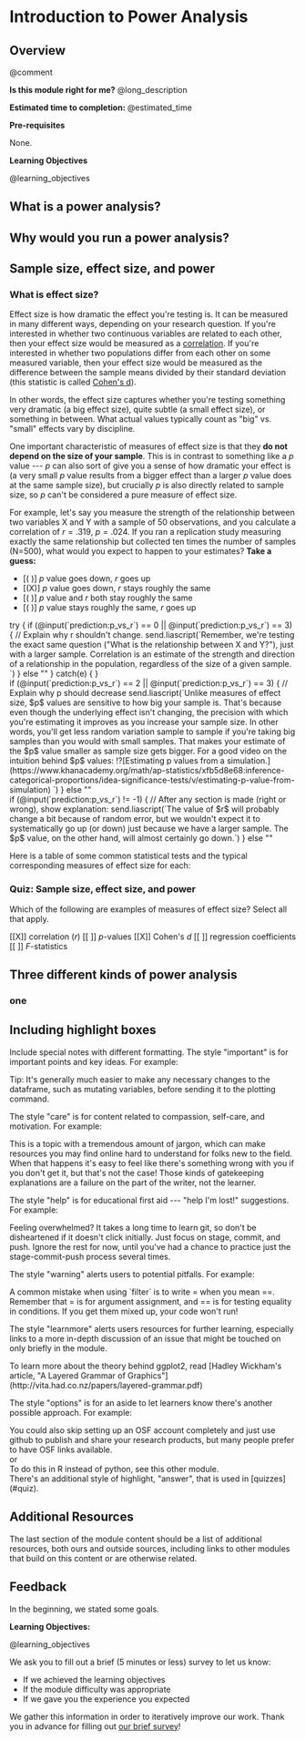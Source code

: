 <!--

author:   Rose Hartman
email:    hartmanr1@chop.edu
version:  0.0.1
module_template_version: 2.0.1
language: en
narrator: UK English Female
title: Introduction to Power Analysis
comment:  This is a short, focused description of the module.
long_description: This is a longer description, which should be understandable for a lay audience. It will print under "Is this module right for me?" in the overview.
estimated_time: This is rough guess of how long it might take a learner to work through the module. It will print under "Estimated time to completion" in the overview

@learning_objectives  

After completion of this module, learners will be able to:

- identify when power analyses are and are not appropriate
- explain the relationship between sample size, effect size, and statistical power
- describe the three main kinds of power analyses and what each is for

@end

link:  https://chop-dbhi-arcus-education-website-assets.s3.amazonaws.com/css/styles.css

script: https://kit.fontawesome.com/83b2343bd4.js

-->

# Introduction to Power Analysis

<div class = "overview">

## Overview
@comment

**Is this module right for me?** @long_description

**Estimated time to completion:** @estimated_time

**Pre-requisites**

None.

**Learning Objectives**

@learning_objectives

</div>


## What is a power analysis?

## Why would you run a power analysis?

## Sample size, effect size, and power

### What is effect size?

Effect size is how dramatic the effect you're testing is.
It can be measured in many different ways, depending on your research question.
If you're interested in whether two continuous variables are related to each other, then your effect size would be measured as a [correlation](link).
If you're interested in whether two populations differ from each other on some measured variable, then your effect size would be measured as the difference between the sample means divided by their standard deviation (this statistic is called [Cohen's d](link)).

In other words, the effect size captures whether you're testing something very dramatic (a big effect size), quite subtle (a small effect size), or something in between.
What actual values typically count as "big" vs. "small" effects vary by discipline.  

One important characteristic of measures of effect size is that they **do not depend on the size of your sample**.
This is in contrast to something like a $p$ value --- $p$ can also sort of give you a sense of how dramatic your effect is (a very small $p$ value results from a bigger effect than a larger $p$ value does at the same sample size), but crucially $p$ is also directly related to sample size, so $p$ can't be considered a pure measure of effect size.

For example, let's say you measure the strength of the relationship between two variables X and Y with a sample of 50 observations, and you calculate a correlation of $r = .319$, $p = .024$.
If you ran a replication study measuring exactly the same relationship but collected ten times the number of samples (N=500),
what would you expect to happen to your estimates?
**Take a guess:**

- [( )] $p$ value goes down, $r$ goes up
- [(X)] $p$ value goes down, $r$ stays roughly the same
- [( )] $p$ value and $r$ both stay roughly the same
- [( )] $p$ value stays roughly the same, $r$ goes up
<script output="prediction:p_vs_r">
// Correct answer is 1 (second option)

  if ("@input" == 1) {
    true
  } else {
    "@input"
  }
</script>

<script style="display: block">
try {
  if (@input(`prediction:p_vs_r`) == 0 || @input(`prediction:p_vs_r`) == 3) {
    // Explain why r shouldn't change.

    send.liascript(`Remember, we're testing the exact same question ("What is the relationship between X and Y?"), just with a larger sample.
      Correlation is an estimate of the strength and direction of a relationship in the population, regardless of the size of a given sample.
  `)
  } else ""
} catch(e) { }

</script>

<script style="display: block">

if (@input(`prediction:p_vs_r`) == 2 || @input(`prediction:p_vs_r`) == 3) {

  // Explain why p should decrease

  send.liascript(`Unlike measures of effect size, $p$ values are sensitive to how big your sample is.
    That's because even though the underlying effect isn't changing, the precision with which you're estimating it improves as you increase your sample size.
    In other words, you'll get less random variation sample to sample if you're taking big samples than you would with small samples.
    That makes your estimate of the $p$ value smaller as sample size gets bigger.

    For a good video on the intuition behind $p$ values:
    !?[Estimating p values from a simulation.](https://www.khanacademy.org/math/ap-statistics/xfb5d8e68:inference-categorical-proportions/idea-significance-tests/v/estimating-p-value-from-simulation)
`)
} else ""
</script>

<script style="display: block">

if (@input(`prediction:p_vs_r`) != -1) {
  // After any section is made (right or wrong), show explanation:

  send.liascript(`The value of $r$ will probably change a bit because of random error, but we wouldn't expect it to systematically go up (or down) just because we have a larger sample.

  The $p$ value, on the other hand, will almost certainly go down.`)
} else ""
</script>


Here is a table of some common statistical tests and the typical corresponding measures of effect size for each:


### Quiz: Sample size, effect size, and power

Which of the following are examples of measures of effect size? Select all that apply.

[[X]] correlation ($r$)
[[ ]] $p$-values
[[X]] Cohen's *d*
[[ ]] regression coefficients
[[ ]] *F*-statistics

## Three different kinds of power analysis

### one



## Including highlight boxes

Include special notes with different formatting. The style "important" is for important points and key ideas. For example:

<div class = "important">
Tip: It's generally much easier to make any necessary changes to the dataframe, such as mutating variables, before sending it to the plotting command.
</div>

The style "care" is for content related to compassion, self-care, and motivation. For example:

<div class = "care">
This is a topic with a tremendous amount of jargon, which can make resources you may find online hard to understand for folks new to the field. When that happens it's easy to feel like there's something wrong with you if you don't get it, but that's not the case! Those kinds of gatekeeping explanations are a failure on the part of the writer, not the learner.
</div>


The style "help" is for educational first aid --- "help I'm lost!" suggestions. For example:

<div class = "help">
Feeling overwhelmed? It takes a long time to learn git, so don't be disheartened if it doesn't click initially. Just focus on stage, commit, and push. Ignore the rest for now, until you've had a chance to practice just the stage-commit-push process several times.
</div>

The style "warning" alerts users to potential pitfalls. For example:

<div class = "warning">
A common mistake when using `filter` is to write = when you mean ==. Remember that = is for argument assignment, and == is for testing equality in conditions. If you get them mixed up, your code won't run!
</div>

The style "learnmore" alerts users resources for further learning, especially links to a more in-depth discussion of an issue that might be touched on only briefly in the module.

<div class = "learnmore">
To learn more about the theory behind ggplot2, read [Hadley Wickham's article, "A Layered Grammar of Graphics"](http://vita.had.co.nz/papers/layered-grammar.pdf)
</div>

The style "options" is for an aside to let learners know there's another possible approach. For example:

<div class = "options">
You could also skip setting up an OSF account completely and just use github to publish and share your research products, but many people prefer to have OSF links available.
</div>
or
<div class = "options">
To do this in R instead of python, see this other module.
</div>
There's an additional style of highlight, "answer", that is used in [quizzes](#quiz).

## Additional Resources

The last section of the module content should be a list of additional resources, both ours and outside sources, including links to other modules that build on this content or are otherwise related.

## Feedback

In the beginning, we stated some goals.

**Learning Objectives:**

@learning_objectives

We ask you to fill out a brief (5 minutes or less) survey to let us know:

* If we achieved the learning objectives
* If the module difficulty was appropriate
* If we gave you the experience you expected

We gather this information in order to iteratively improve our work.  Thank you in advance for filling out [our brief survey](https://redcap.chop.edu/surveys/?s=KHTXCXJJ93&module_name=%22Introduction+to+Power+Analysis%22)!
